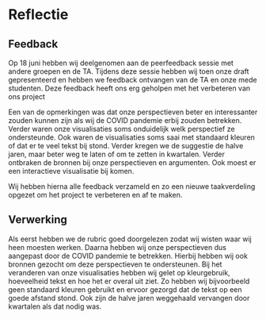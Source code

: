 # Reflectie
## Feedback
Op 18 juni hebben wij deelgenomen aan de peerfeedback sessie met andere groepen en de TA. Tijdens deze sessie hebben wij toen onze draft gepresenteerd en hebben we feedback ontvangen van de TA en onze mede studenten. Deze feedback heeft ons erg geholpen met het verbeteren van ons project

Een van de opmerkingen was dat onze perspectieven beter en interessanter zouden kunnen zijn als wij de COVID pandemie erbij zouden betrekken. Verder waren onze visualisaties soms onduidelijk welk perspectief ze ondersteunde. Ook waren de visualisaties soms saai met standaard kleuren of dat er te veel tekst bij stond. Verder kregen we de suggestie de halve jaren, maar beter weg te laten of om te zetten in kwartalen. Verder ontbraken de bronnen bij onze perspectieven en argumenten. Ook moest er een interactieve visualisatie bij komen.

Wij hebben hierna alle feedback verzameld en zo een nieuwe taakverdeling opgezet om het project te verbeteren en af te maken.

## Verwerking
Als eerst hebben we de rubric goed doorgelezen zodat wij wisten waar wij heen moesten werken. Daarna hebben wij onze perspectieven dus aangepast door de COVID pandemie te betrekken. Hierbij hebben wij ook bronnen gezocht om deze perspectieven te ondersteunen. Bij het veranderen van onze visualisaties hebben wij gelet op kleurgebruik, hoeveelheid tekst en hoe het er overal uit ziet. Zo hebben wij bijvoorbeeld geen standaard kleuren gebruikt en ervoor gezorgd dat de tekst op een goede afstand stond. Ook zijn de halve jaren weggehaald vervangen door kwartalen als dat nodig was.
